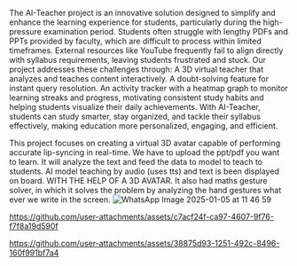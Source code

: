 The AI-Teacher project is an innovative solution designed to simplify and enhance the learning experience for students, particularly during the high-pressure examination period. Students often struggle with lengthy PDFs and PPTs provided by faculty, which are difficult to process within limited timeframes. External resources like YouTube frequently fail to align directly with syllabus requirements, leaving students frustrated and stuck.
Our project addresses these challenges through:
A 3D virtual teacher that analyzes and teaches content interactively.
A doubt-solving feature for instant query resolution.
An activity tracker with a heatmap graph to monitor learning streaks and progress, motivating consistent study habits and helping students visualize their daily achievements.
With AI-Teacher, students can study smarter, stay organized, and tackle their syllabus effectively, making education more personalized, engaging, and efficient.

This project focuses on creating a virtual 3D avatar capable of performing accurate lip-syncing in real-time.
We have to upload the ppt/pdf you want to learn. It will analyze the text and feed the data to model to teach to students. AI model teaching by audio (uses tts) and text is been displayed on board. WITH THE HELP OF A 3D AVATAR.
It also had maths gesture solver, in which it solves the problem by analyzing the hand gestures what ever we write in the screen.
![WhatsApp Image 2025-01-05 at 11 46 59](https://github.com/user-attachments/assets/520ce2d3-64ce-482d-8eaf-6d31c955cb10)



https://github.com/user-attachments/assets/c7acf24f-ca97-4607-9f76-f7f8a19d590f


https://github.com/user-attachments/assets/38875d93-1251-492c-8496-160f991bf7a4



